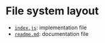 





# File system layout

- [`index.js`](./index.js): implementation file
- [`readme.md`](./readme.md): documentation file

